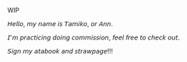  WIP


𝘏𝘦𝘭𝘭𝘰, 𝘮𝘺 𝘯𝘢𝘮𝘦 𝘪𝘴 𝘛𝘢𝘮𝘪𝘬𝘰, 𝘰𝘳 𝘈𝘯𝘯.

𝘐'𝘮 𝘱𝘳𝘢𝘤𝘵𝘪𝘤𝘪𝘯𝘨 𝘥𝘰𝘪𝘯𝘨 𝘤𝘰𝘮𝘮𝘪𝘴𝘴𝘪𝘰𝘯, 𝘧𝘦𝘦𝘭 𝘧𝘳𝘦𝘦 𝘵𝘰 𝘤𝘩𝘦𝘤𝘬 𝘰𝘶𝘵.

𝘚𝘪𝘨𝘯 𝘮𝘺 𝘢𝘵𝘢𝘣𝘰𝘰𝘬 𝘢𝘯𝘥 𝘴𝘵𝘳𝘢𝘸𝘱𝘢𝘨𝘦!!!

 
